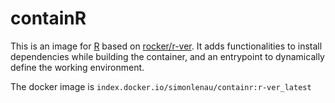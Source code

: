 # containR

This is an image for [R](https://www.r-project.org/) based on [rocker/r-ver](https://rocker-project.org/images/versioned/r-ver.html).
It adds functionalities to install dependencies while building the container, and an entrypoint to dynamically define the working environment.

The docker image is `index.docker.io/simonlenau/containr:r-ver_latest`
